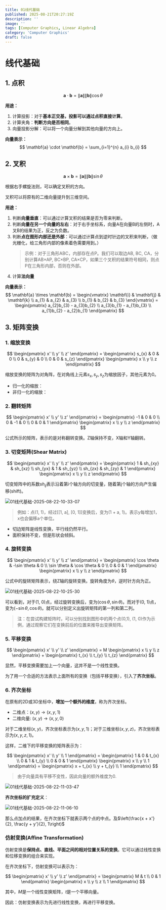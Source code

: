 ```yaml
---
title: 01线代基础
published: 2025-08-21T20:27:19Z
description: ''
image: ''
tags: [Computer Graphics, Linear Algebra]
category: 'Computer Graphics'
draft: false
---
```


# 线代基础

## 1. 点积
$$
\mathbf{a} \cdot \mathbf{b} = \|\mathbf{a}\| \|\mathbf{b}\| \cos \theta
$$

**用途：**
1. 计算投影：对于**基本正交基，投影可以通过点积直接计算**。
2. 计算夹角：**判断方向是否相同**。
3. 向量投影分解：可以将一个向量分解到其他向量的方向上。


**向量表示：**
$$
\mathbf{a} \cdot \mathbf{b} = \sum_{i=1}^{n} a_{i} b_{i}
$$


## 2. 叉积
$$
\mathbf{a} \times \mathbf{b} = \|\mathbf{a}\| \|\mathbf{b}\| \sin \theta
$$

根据右手螺旋法则，可以确定叉积的方向。

叉积可以将原有的二维向量提升到三维空间。

**用途：**

1. 判断**向量垂直**：可以通过计算叉积的结果是否为零来判断。
2. 判断**向量在另一个向量的左右**：对于右手坐标系，向量A在向量B的左侧时，A叉B的结果为正，反之为负数。
3. 判断**点在图形内部还是外部**：可以通过计算点到逆时针边的叉积来判断，（做光栅化，给三角形内部的像素着色需要用到。）
    > 示例：对于三角形ABC，内部存在点P。我们可以取边AB, BC, CA，分别计算AB×AP, BC×BP, CA×CP，如果三个叉积的结果符号相同，则点P在三角形内部，否则在外部。
4. 计算**法向量**

**向量表示：**
$$
\mathbf{a} \times \mathbf{b} = \begin{vmatrix}
\mathbf{i} & \mathbf{j} & \mathbf{k} \\
a_{1} & a_{2} & a_{3} \\
b_{1} & b_{2} & b_{3}
\end{vmatrix} = 
\begin{pmatrix}
a_{2}b_{3} - a_{3}b_{2} \\
a_{3}b_{1} - a_{1}b_{3} \\
a_{1}b_{2} - a_{2}b_{1}
\end{pmatrix}
$$

## 3. 矩阵变换

### 1. 缩放变换

$$
\begin{pmatrix}
x' \\
y' \\
z'
\end{pmatrix} =
\begin{pmatrix}
s_{x} & 0 & 0 \\
0 & s_{y} & 0 \\
0 & 0 & s_{z}
\end{pmatrix}
\begin{pmatrix}
x \\
y \\
z
\end{pmatrix}
$$

缩放变换的矩阵为对角阵，在对角线上元素$s_x, s_y, s_z$为缩放因子，其他元素为0。

+ 归一化的缩放：
+ 非归一化的缩放：

### 2. 翻转矩阵

$$
\begin{pmatrix}
x' \\
y' \\
z'
\end{pmatrix} =
\begin{pmatrix}
-1 & 0 & 0 \\
0 & -1 & 0 \\
0 & 0 & 1
\end{pmatrix}
\begin{pmatrix}
x \\
y \\
z
\end{pmatrix}
$$

公式所示的矩阵，表示的是对称翻转变换。Z轴保持不变，X轴和Y轴翻转。


### 3. 切变矩阵(Shear Matrix)

$$
\begin{pmatrix}
x' \\
y' \\
z'
\end{pmatrix} =
\begin{pmatrix}
1 & sh_{xy} & sh_{xz} \\
sh_{yx} & 1 & sh_{yz} \\
sh_{zx} & sh_{zy} & 1
\end{pmatrix}
\begin{pmatrix}
x \\
y \\
z
\end{pmatrix}
$$

切变矩阵中的系数$sh_{ij}$表示沿着第i个轴方向的切变量，随着第j个轴的方向产生偏移(shift)。

![01线代基础-2025-08-22-10-33-07](https://cdn.jsdelivr.net/gh/chrisnake11/picgo@main/blog/01线代基础-2025-08-22-10-33-07.png)

> 例如：点(1, 1)，经过[[1, a], [0, 1]]变换后，变为(1 + a, 1)。表示y每增加1，x也会偏移a个单位。

+ 切边矩阵是线性变换，平行线仍然平行。
+ 面积保持不变，但是形状会倾斜。

### 4. 旋转变换

$$
\begin{pmatrix}
x' \\
y' \\
z'
\end{pmatrix} =
\begin{pmatrix}
\cos \theta & -\sin \theta & 0 \\
\sin \theta & \cos \theta & 0 \\
0 & 0 & 1
\end{pmatrix}
\begin{pmatrix}
x \\
y \\
z
\end{pmatrix}
$$

公式中的旋转矩阵表示，绕Z轴的旋转变换。旋转角度为$\theta$，逆时针方向为正。

![01线代基础-2025-08-22-10-25-30](https://cdn.jsdelivr.net/gh/chrisnake11/picgo@main/blog/01线代基础-2025-08-22-10-25-30.png)

可以看到，对于(1, 0)点，经过旋转变换后，变为$(\cos \theta, \sin \theta)$。而对于(0, 1)点，变为$(-\sin \theta, \cos \theta)$。就可以分别定义出旋转矩阵的第一列和第二列。

> 注：在尝试构建矩阵时，可以分别找到图形中的两个点(0,1), (1, 0)作为示例，通过观察它们在变换前后的位置来推导出变换矩阵。

### 5. 平移变换

$$
\begin{pmatrix}
x' \\
y' \\
z'
\end{pmatrix} =
M \begin{pmatrix}
x \\
y \\
z
\end{pmatrix} + 
\begin{pmatrix}
t_{x} \\
t_{y} \\
t_{z}
\end{pmatrix}
$$

显然，平移变换需要加上一个向量，这并不是一个线性变换。

为了用一个合适的方法表示上面所有的变换（包括平移变换），引入了**齐次坐标**。

### 6. 齐次坐标

在原有的2D或3D坐标中，**增加一个额外的维度**，称为齐次坐标。

+ 二维点：$(x, y) \rightarrow (x, y, 1)$
+ 二维向量: $(x, y) \rightarrow (x, y, 0)$ 

对于二维坐标$(x, y)$，齐次坐标表示为$(x, y, 1)$；对于三维坐标$(x, y, z)$，齐次坐标表示为$(x, y, z, 1)$。

这样，二维下的平移变换的矩阵表示为：

$$
\begin{pmatrix}
x' \\
y' \\
1
\end{pmatrix} =
\begin{pmatrix}
1 & 0 & t_{x} \\
0 & 1 & t_{y} \\
0 & 0 & 1
\end{pmatrix}
\begin{pmatrix}
x \\
y \\
1
\end{pmatrix} = 
\begin{pmatrix}
x + t_{x} \\
y + t_{y} \\
1
\end{pmatrix}
$$

> 由于向量具有平移不变性，因此向量的额外维度为0.

![01线代基础-2025-08-22-11-03-47](https://cdn.jsdelivr.net/gh/chrisnake11/picgo@main/blog/01线代基础-2025-08-22-11-03-47.png)

**齐次坐标的扩充定义**：

![01线代基础-2025-08-22-11-06-10](https://cdn.jsdelivr.net/gh/chrisnake11/picgo@main/blog/01线代基础-2025-08-22-11-06-10.png)

那么点加点的结果，在齐次坐标下就表示两个点的中点。及$\left(\frac{x + x'}{2}, \frac{y + y'}{2}, 1\right)$


### 仿射变换(Affine Transformation)

仿射变换是**保持点、直线、平面之间的相对位置关系的变换**。它可以通过线性变换和位移变换的组合来实现。

在齐次坐标下，仿射变换可以表示为：

$$
\begin{pmatrix}
x' \\
y' \\
z'
\end{pmatrix} =
\begin{pmatrix}
M & t \\
0 & 1
\end{pmatrix}
\begin{pmatrix}
x \\
y \\
z \\
1
\end{pmatrix}
$$

其中，$M$是一个线性变换矩阵，$t$是一个平移向量。

因此：仿射变换表示为先进行线性变换，再进行平移变换。

